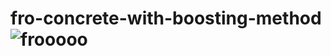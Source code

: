 # fro-concrete-with-boosting-method![frooooo](https://user-images.githubusercontent.com/76766982/174046804-206957c6-9a4e-4546-9af4-8ada646f7380.PNG)
